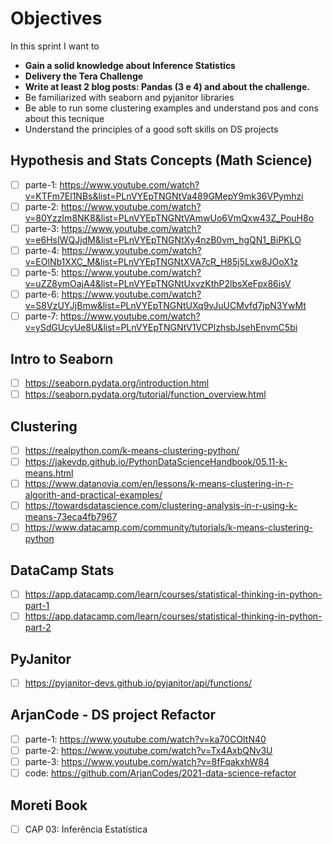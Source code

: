 # Objectives

In this sprint I want to
- **Gain a solid knowledge about Inference Statistics**
- **Delivery the Tera Challenge**
- **Write at least 2 blog posts: Pandas (3 e 4) and about the challenge.**
- Be familiarized with seaborn and pyjanitor libraries
- Be able to run some clustering examples and understand pos and cons about this tecnique
- Understand the principles of a good soft skills on DS projects


## Hypothesis and Stats Concepts (Math Science)
- [ ] parte-1: https://www.youtube.com/watch?v=KTFm7El1NBs&list=PLnVYEpTNGNtVa489GMepY9mk36VPymhzi
- [ ] parte-2: https://www.youtube.com/watch?v=80YzzIm8NK8&list=PLnVYEpTNGNtVAmwUo6VmQxw43Z_PouH8o
- [ ] parte-3: https://www.youtube.com/watch?v=e6HsIWQJjdM&list=PLnVYEpTNGNtXy4nzB0vm_hgQN1_BiPKLO
- [ ] parte-4: https://www.youtube.com/watch?v=EOlNb1XXC_M&list=PLnVYEpTNGNtXVA7cR_H85j5Lxw8JOoX1z
- [ ] parte-5: https://www.youtube.com/watch?v=uZZ8ymOajA4&list=PLnVYEpTNGNtUxvzKthP2lbsXeFpx86isV
- [ ] parte-6: https://www.youtube.com/watch?v=S8VzUYJjBmw&list=PLnVYEpTNGNtUXq9vJuUCMvfd7jpN3YwMt
- [ ] parte-7: https://www.youtube.com/watch?v=ySdGUcyUe8U&list=PLnVYEpTNGNtV1VCPlzhsbJsehEnvmC5bi

## Intro to Seaborn
- [ ] https://seaborn.pydata.org/introduction.html
- [ ] https://seaborn.pydata.org/tutorial/function_overview.html

## Clustering
- [ ] https://realpython.com/k-means-clustering-python/
- [ ] https://jakevdp.github.io/PythonDataScienceHandbook/05.11-k-means.html
- [ ] https://www.datanovia.com/en/lessons/k-means-clustering-in-r-algorith-and-practical-examples/
- [ ] https://towardsdatascience.com/clustering-analysis-in-r-using-k-means-73eca4fb7967
- [ ] https://www.datacamp.com/community/tutorials/k-means-clustering-python

## DataCamp Stats
- [ ] https://app.datacamp.com/learn/courses/statistical-thinking-in-python-part-1
- [ ] https://app.datacamp.com/learn/courses/statistical-thinking-in-python-part-2

## PyJanitor
- [ ] https://pyjanitor-devs.github.io/pyjanitor/api/functions/

## ArjanCode - DS project Refactor
- [ ] parte-1: https://www.youtube.com/watch?v=ka70COItN40
- [ ] parte-2: https://www.youtube.com/watch?v=Tx4AxbQNv3U
- [ ] parte-3: https://www.youtube.com/watch?v=8fFqakxhW84
- [ ] code: https://github.com/ArjanCodes/2021-data-science-refactor

## Moreti Book 
- [ ] CAP 03: Inferência Estatística
